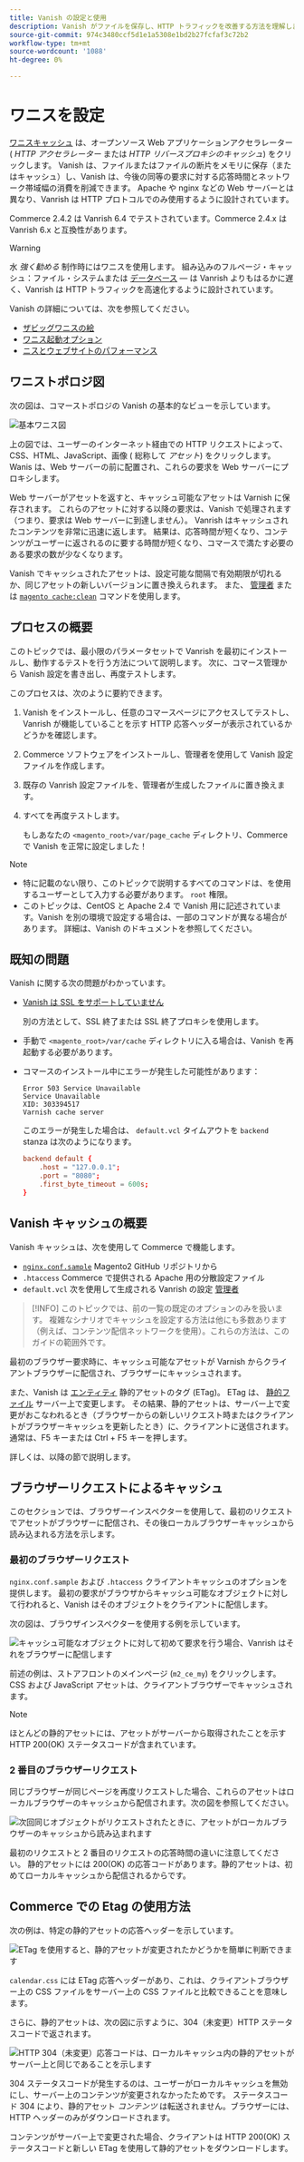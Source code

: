 ```yaml
---
title: Vanish の設定と使用
description: Vanish がファイルを保存し、HTTP トラフィックを改善する方法を理解します。
source-git-commit: 974c3480ccf5d1e1a5308e1bd2b27fcfaf3c72b2
workflow-type: tm+mt
source-wordcount: '1088'
ht-degree: 0%

---
```



# ワニスを設定

[ワニスキャッシュ] は、オープンソース Web アプリケーションアクセラレーター ( _HTTP アクセラレーター_ または _HTTP リバースプロキシのキャッシュ_) をクリックします。 Vanish は、ファイルまたはファイルの断片をメモリに保存（またはキャッシュ）し、Vanish は、今後の同等の要求に対する応答時間とネットワーク帯域幅の消費を削減できます。 Apache や nginx などの Web サーバーとは異なり、Vanrish は HTTP プロトコルでのみ使用するように設計されています。

Commerce 2.4.2 は Vanrish 6.4 でテストされています。Commerce 2.4.x は Vanrish 6.x と互換性があります。

>[!WARNING]
>
>水 _強く勧める_ 制作時にはワニスを使用します。 組み込みのフルページ・キャッシュ：ファイル・システムまたは [データベース] — は Vanrish よりもはるかに遅く、Vanrish は HTTP トラフィックを高速化するように設計されています。

Vanish の詳細については、次を参照してください。

- [ザビッグワニスの絵]
- [ワニス起動オプション]
- [ニスとウェブサイトのパフォーマンス]

## ワニストポロジ図

次の図は、コマーストポロジの Vanish の基本的なビューを示しています。

![基本ワニス図](../../assets/configuration/varnish-basic.png)

上の図では、ユーザーのインターネット経由での HTTP リクエストによって、CSS、HTML、JavaScript、画像 ( 総称して _アセット_) をクリックします。 Wanis は、Web サーバーの前に配置され、これらの要求を Web サーバーにプロキシします。

Web サーバーがアセットを返すと、キャッシュ可能なアセットは Varnish に保存されます。 これらのアセットに対する以降の要求は、Vanish で処理されます（つまり、要求は Web サーバーに到達しません）。 Vanrish はキャッシュされたコンテンツを非常に迅速に返します。 結果は、応答時間が短くなり、コンテンツがユーザーに返されるのに要する時間が短くなり、コマースで満たす必要のある要求の数が少なくなります。

Vanish でキャッシュされたアセットは、設定可能な間隔で有効期限が切れるか、同じアセットの新しいバージョンに置き換えられます。 また、 [管理者](https://glossary.magento.com/magento-admin) または [`magento cache:clean`](../cli/manage-cache.md#clean-and-flush-cache-types) コマンドを使用します。

## プロセスの概要

このトピックでは、最小限のパラメータセットで Vanrish を最初にインストールし、動作するテストを行う方法について説明します。 次に、コマース管理から Vanish 設定を書き出し、再度テストします。

このプロセスは、次のように要約できます。

1. Vanish をインストールし、任意のコマースページにアクセスしてテストし、Vanrish が機能していることを示す HTTP 応答ヘッダーが表示されているかどうかを確認します。
1. Commerce ソフトウェアをインストールし、管理者を使用して Vanish 設定ファイルを作成します。
1. 既存の Vanrish 設定ファイルを、管理者が生成したファイルに置き換えます。
1. すべてを再度テストします。

   もしあなたの `<magento_root>/var/page_cache` ディレクトリ、Commerce で Vanish を正常に設定しました！

>[!NOTE]
- 特に記載のない限り、このトピックで説明するすべてのコマンドは、を使用するユーザーとして入力する必要があります。 `root` 権限。
- このトピックは、CentOS と Apache 2.4 で Vanish 用に記述されています。Vanish を別の環境で設定する場合は、一部のコマンドが異なる場合があります。 詳細は、Vanish のドキュメントを参照してください。


## 既知の問題

Vanish に関する次の問題がわかっています。

- [Vanish は SSL をサポートしていません]

   別の方法として、SSL 終了または SSL 終了プロキシを使用します。

- 手動で `<magento_root>/var/cache` ディレクトリに入る場合は、Vanish を再起動する必要があります。

- コマースのインストール中にエラーが発生した可能性があります：

   ```terminal
   Error 503 Service Unavailable
   Service Unavailable
   XID: 303394517
   Varnish cache server
   ```

   このエラーが発生した場合は、 `default.vcl` タイムアウトを `backend` stanza は次のようになります。

   ```conf
   backend default {
       .host = "127.0.0.1";
       .port = "8080";
       .first_byte_timeout = 600s;
   }
   ```

## Vanish キャッシュの概要

Vanish キャッシュは、次を使用して Commerce で機能します。

- [`nginx.conf.sample`](https://github.com/magento/magento2/blob/2.4/nginx.conf.sample) Magento2 GitHub リポジトリから
- `.htaccess` Commerce で提供される Apache 用の分散設定ファイル
- `default.vcl` 次を使用して生成される Vanrish の設定 [管理者](../cache/configure-varnish-commerce.md)

>[!INFO]
このトピックでは、前の一覧の既定のオプションのみを扱います。 複雑なシナリオでキャッシュを設定する方法は他にも多数あります（例えば、コンテンツ配信ネットワークを使用）。これらの方法は、このガイドの範囲外です。

最初のブラウザー要求時に、キャッシュ可能なアセットが Varnish からクライアントブラウザーに配信され、ブラウザーにキャッシュされます。

また、Vanish は [エンティティ](https://glossary.magento.com/entity) 静的アセットのタグ (ETag)。 ETag は、 [静的ファイル](https://glossary.magento.com/static-files) サーバー上で変更します。 その結果、静的アセットは、サーバー上で変更がおこなわれるとき（ブラウザーからの新しいリクエスト時またはクライアントがブラウザーキャッシュを更新したとき）に、クライアントに送信されます。通常は、F5 キーまたは Ctrl + F5 キーを押します。

詳しくは、以降の節で説明します。

## ブラウザーリクエストによるキャッシュ

このセクションでは、ブラウザーインスペクターを使用して、最初のリクエストでアセットがブラウザーに配信され、その後ローカルブラウザーキャッシュから読み込まれる方法を示します。

### 最初のブラウザーリクエスト

`nginx.conf.sample` および `.htaccess` クライアントキャッシュのオプションを提供します。 最初の要求がブラウザからキャッシュ可能なオブジェクトに対して行われると、Vanish はそのオブジェクトをクライアントに配信します。

次の図は、ブラウザインスペクターを使用する例を示しています。

![キャッシュ可能なオブジェクトに対して初めて要求を行う場合、Vanrish はそれをブラウザーに配信します](../../assets/configuration/varnish-apache-first-visit.png)

前述の例は、ストアフロントのメインページ (`m2_ce_my`) をクリックします。 CSS および JavaScript アセットは、クライアントブラウザーでキャッシュされます。

>[!NOTE]
ほとんどの静的アセットには、アセットがサーバーから取得されたことを示す HTTP 200(OK) ステータスコードが含まれています。

### 2 番目のブラウザーリクエスト

同じブラウザーが同じページを再度リクエストした場合、これらのアセットはローカルブラウザーのキャッシュから配信されます。次の図を参照してください。

![次回同じオブジェクトがリクエストされたときに、アセットがローカルブラウザーのキャッシュから読み込まれます](../../assets/configuration/varnish-apache-second-visit.png)

最初のリクエストと 2 番目のリクエストの応答時間の違いに注意してください。 静的アセットには 200(OK) の応答コードがあります。静的アセットは、初めてローカルキャッシュから配信されるからです。

## Commerce での Etag の使用方法

次の例は、特定の静的アセットの応答ヘッダーを示しています。

![ETag を使用すると、静的アセットが変更されたかどうかを簡単に判断できます](../../assets/configuration/varnish-etag.png)

`calendar.css` には ETag 応答ヘッダーがあり、これは、クライアントブラウザー上の CSS ファイルをサーバー上の CSS ファイルと比較できることを意味します。

さらに、静的アセットは、次の図に示すように、304（未変更）HTTP ステータスコードで返されます。

![HTTP 304（未変更）応答コードは、ローカルキャッシュ内の静的アセットがサーバー上と同じであることを示します](../../assets/configuration/varnish-304.png)

304 ステータスコードが発生するのは、ユーザーがローカルキャッシュを無効にし、サーバー上のコンテンツが変更されなかったためです。 ステータスコード 304 により、静的アセット _コンテンツ_ は転送されません。ブラウザーには、HTTP ヘッダーのみがダウンロードされます。

コンテンツがサーバー上で変更された場合、クライアントは HTTP 200(OK) ステータスコードと新しい ETag を使用して静的アセットをダウンロードします。

<!-- Link Definitions -->

[データベース]: https://developer.adobe.com/commerce/php/development/cache/partial/database-caching/
[ザビッグワニスの絵]: https://www.varnish-cache.org/docs/trunk/users-guide/intro.html
[ワニスキャッシュ]: https://varnish-cache.org
[ワニス起動オプション]: https://www.varnish-cache.org/docs/trunk/reference/varnishd.html#ref-varnishd-options
[ニスとウェブサイトのパフォーマンス]: https://www.varnish-cache.org/docs/trunk/users-guide/performance.html#users-performance
[Vanish は SSL をサポートしていません]: https://www.varnish-cache.org/docs/3.0/phk/ssl.html
